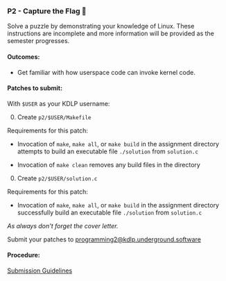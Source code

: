 ### P2 - Capture the Flag 🏁

Solve a puzzle by demonstrating your knowledge of Linux. These instructions are incomplete and more information will be provided as the semester progresses.

#### Outcomes:

* Get familiar with how userspace code can invoke kernel code.

#### Patches to submit:

With `$USER` as your KDLP username:

0. Create `p2/$USER/Makefile`

Requirements for this patch:

* Invocation of `make`, `make all`, or `make build` in the assignment directory attempts to build an executable file `./solution` from `solution.c`

* Invocation of `make clean` removes any build files in the directory

0. Create `p2/$USER/solution.c`

Requirements for this patch:

* Invocation of `make`, `make all`, or `make build` in the assignment directory successfully build an executable file `./solution` from `solution.c`


*As always don't forget the cover letter.*

Submit your patches to programming2@kdlp.underground.software


#### Procedure:

[Submission Guidelines](../policies/submission_guidelines.md)
